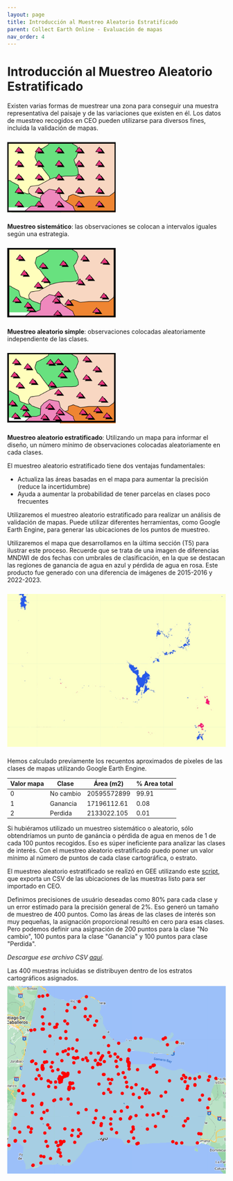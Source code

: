 ```yaml
---
layout: page
title: Introducción al Muestreo Aleatorio Estratificado
parent: Collect Earth Online - Evaluación de mapas
nav_order: 4
---
```


# Introducción al Muestreo Aleatorio Estratificado

Existen varias formas de muestrear una zona para conseguir una muestra representativa del paisaje y de las variaciones que existen en él. Los datos de muestreo recogidos en CEO pueden utilizarse para diversos fines, incluida la validación de mapas.

<img align="center" src="../images/ceo/4D_systematicsampling.png" vspace="10" width="250"> 

**Muestreo sistemático**: las observaciones se colocan a intervalos iguales según una estrategia.

<img align="center" src="../images/ceo/4E_randomsampling.png" vspace="10" width="250"> 

**Muestreo aleatorio simple**: observaciones colocadas aleatoriamente independiente de las clases.

<img align="center" src="../images/ceo/4F_stratifiedsampling.png" vspace="10" width="250"> 

**Muestreo aleatorio estratificado**: Utilizando un mapa para informar el diseño, un número mínimo de observaciones colocadas aleatoriamente en cada clases.

El muestreo aleatorio estratificado tiene dos ventajas fundamentales:

* Actualiza las áreas basadas en el mapa para aumentar la precisión (reduce la incertidumbre)
* Ayuda a aumentar la probabilidad de tener parcelas en clases poco frecuentes

Utilizaremos el muestreo aleatorio estratificado para realizar un análisis de validación de mapas. Puede utilizar diferentes herramientas, como Google Earth Engine, para generar las ubicaciones de los puntos de muestreo.

Utilizaremos el mapa que desarrollamos en la última sección (T5) para ilustrar este proceso. Recuerde que se trata de una imagen de diferencias MNDWI de dos fechas con umbrales de clasificación, en la que se destacan las regiones de ganancia de agua en azul y pérdida de agua en rosa. Este producto fue generado con una diferencia de imágenes de 2015-2016 y 2022-2023.

<img align="center" src="../images/ceo/4G_ChangeMapForSampling.png" vspace="10" width="600"> 

Hemos calculado previamente los recuentos aproximados de píxeles de las clases de mapas utilizando Google Earth Engine.

| Valor mapa | Clase     | Área (m2)   | % Area total |
|------------|-----------|-------------|--------------|
| 0          | No cambio | 20595572899 | 99.91        |
| 1          | Ganancia  | 17196112.61 | 0.08         |
| 2          | Perdida   | 2133022.105 | 0.01         |

Si hubiéramos utilizado un muestreo sistemático o aleatorio, sólo obtendríamos un punto de ganáncia o pérdida de agua en menos de 1 de cada 100 puntos recogidos. Eso es súper ineficiente para analizar las clases de interés. Con el muestreo aleatorio estratificado puedo poner un valor mínimo al número de puntos de cada clase cartográfica, o estrato.

El muestreo aleatorio estratificado se realizó en GEE utilizando este [script](https://code.earthengine.google.com/bdf75ed7bfde4024268dee12e3842225), que exporta un CSV de las ubicaciones de las muestras listo para ser importado en CEO.

Definimos precisiones de usuário deseadas como 80% para cada clase y un error estimado para la precisión general de 2%. Eso generó un tamaño de muestreo de 400 puntos. Como las áreas de las clases de interés son muy pequeñas, la asignación proporcional resultó en cero para esas clases. Pero podemos definir una asignación de 200 puntos para la clase "No cambio", 100 puntos para la clase "Ganancia" y 100 puntos para clase "Perdida".

*Descargue ese archivo CSV [aquí](https://drive.google.com/file/d/1S3gsy77cTqVqhypm4URjlNAp813DHQi1/view?usp=sharing).*

Las 400 muestras incluidas se distribuyen dentro de los estratos cartográficos asignados.
<img align="center" src="../images/ceo/4H_samplesonmap.png" vspace="10" width="600">